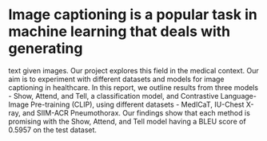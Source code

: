 # Image captioning is a popular task in machine learning that deals with generating
text given images. Our project explores this field in the medical context. Our aim is to
experiment with different datasets and models for image captioning in healthcare. In this
report, we outline results from three models - Show, Attend, and Tell, a classification model,
and Contrastive Language-Image Pre-training (CLIP), using different datasets - MedICaT,
IU-Chest X-ray, and SIIM-ACR Pneumothorax. Our findings show that each method is
promising with the Show, Attend, and Tell model having a BLEU score of 0.5957 on the
test dataset.
